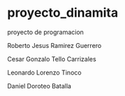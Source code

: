 # proyecto_dinamita
proyecto de programacion

Roberto Jesus Ramirez Guerrero

Cesar Gonzalo Tello Carrizales

Leonardo Lorenzo Tinoco

Daniel Doroteo Batalla